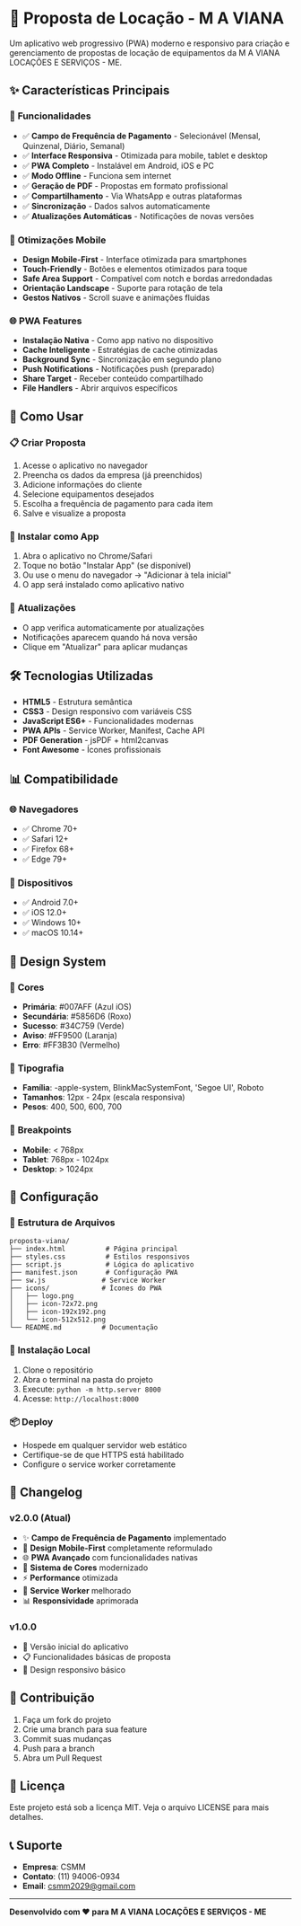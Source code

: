 # 📱 Proposta de Locação - M A VIANA

Um aplicativo web progressivo (PWA) moderno e responsivo para criação e gerenciamento de propostas de locação de equipamentos da M A VIANA LOCAÇÕES E SERVIÇOS - ME.

## ✨ Características Principais

### 🎯 **Funcionalidades**
- ✅ **Campo de Frequência de Pagamento** - Selecionável (Mensal, Quinzenal, Diário, Semanal)
- ✅ **Interface Responsiva** - Otimizada para mobile, tablet e desktop
- ✅ **PWA Completo** - Instalável em Android, iOS e PC
- ✅ **Modo Offline** - Funciona sem internet
- ✅ **Geração de PDF** - Propostas em formato profissional
- ✅ **Compartilhamento** - Via WhatsApp e outras plataformas
- ✅ **Sincronização** - Dados salvos automaticamente
- ✅ **Atualizações Automáticas** - Notificações de novas versões

### 📱 **Otimizações Mobile**
- **Design Mobile-First** - Interface otimizada para smartphones
- **Touch-Friendly** - Botões e elementos otimizados para toque
- **Safe Area Support** - Compatível com notch e bordas arredondadas
- **Orientação Landscape** - Suporte para rotação de tela
- **Gestos Nativos** - Scroll suave e animações fluidas

### 🌐 **PWA Features**
- **Instalação Nativa** - Como app nativo no dispositivo
- **Cache Inteligente** - Estratégias de cache otimizadas
- **Background Sync** - Sincronização em segundo plano
- **Push Notifications** - Notificações push (preparado)
- **Share Target** - Receber conteúdo compartilhado
- **File Handlers** - Abrir arquivos específicos

## 🚀 Como Usar

### 📋 **Criar Proposta**
1. Acesse o aplicativo no navegador
2. Preencha os dados da empresa (já preenchidos)
3. Adicione informações do cliente
4. Selecione equipamentos desejados
5. Escolha a frequência de pagamento para cada item
6. Salve e visualize a proposta

### 📱 **Instalar como App**
1. Abra o aplicativo no Chrome/Safari
2. Toque no botão "Instalar App" (se disponível)
3. Ou use o menu do navegador → "Adicionar à tela inicial"
4. O app será instalado como aplicativo nativo

### 🔄 **Atualizações**
- O app verifica automaticamente por atualizações
- Notificações aparecem quando há nova versão
- Clique em "Atualizar" para aplicar mudanças

## 🛠️ Tecnologias Utilizadas

- **HTML5** - Estrutura semântica
- **CSS3** - Design responsivo com variáveis CSS
- **JavaScript ES6+** - Funcionalidades modernas
- **PWA APIs** - Service Worker, Manifest, Cache API
- **PDF Generation** - jsPDF + html2canvas
- **Font Awesome** - Ícones profissionais

## 📊 Compatibilidade

### 🌐 **Navegadores**
- ✅ Chrome 70+
- ✅ Safari 12+
- ✅ Firefox 68+
- ✅ Edge 79+

### 📱 **Dispositivos**
- ✅ Android 7.0+
- ✅ iOS 12.0+
- ✅ Windows 10+
- ✅ macOS 10.14+

## 🎨 Design System

### 🎯 **Cores**
- **Primária**: #007AFF (Azul iOS)
- **Secundária**: #5856D6 (Roxo)
- **Sucesso**: #34C759 (Verde)
- **Aviso**: #FF9500 (Laranja)
- **Erro**: #FF3B30 (Vermelho)

### 📐 **Tipografia**
- **Família**: -apple-system, BlinkMacSystemFont, 'Segoe UI', Roboto
- **Tamanhos**: 12px - 24px (escala responsiva)
- **Pesos**: 400, 500, 600, 700

### 📱 **Breakpoints**
- **Mobile**: < 768px
- **Tablet**: 768px - 1024px
- **Desktop**: > 1024px

## 🔧 Configuração

### 📁 **Estrutura de Arquivos**
```
proposta-viana/
├── index.html          # Página principal
├── styles.css          # Estilos responsivos
├── script.js           # Lógica do aplicativo
├── manifest.json       # Configuração PWA
├── sw.js              # Service Worker
├── icons/             # Ícones do PWA
│   ├── logo.png
│   ├── icon-72x72.png
│   ├── icon-192x192.png
│   └── icon-512x512.png
└── README.md          # Documentação
```

### 🚀 **Instalação Local**
1. Clone o repositório
2. Abra o terminal na pasta do projeto
3. Execute: `python -m http.server 8000`
4. Acesse: `http://localhost:8000`

### 📦 **Deploy**
- Hospede em qualquer servidor web estático
- Certifique-se de que HTTPS está habilitado
- Configure o service worker corretamente

## 🔄 Changelog

### v2.0.0 (Atual)
- ✨ **Campo de Frequência de Pagamento** implementado
- 📱 **Design Mobile-First** completamente reformulado
- 🌐 **PWA Avançado** com funcionalidades nativas
- 🎨 **Sistema de Cores** modernizado
- ⚡ **Performance** otimizada
- 🔧 **Service Worker** melhorado
- 📊 **Responsividade** aprimorada

### v1.0.0
- 🎯 Versão inicial do aplicativo
- 📋 Funcionalidades básicas de proposta
- 📱 Design responsivo básico

## 🤝 Contribuição

1. Faça um fork do projeto
2. Crie uma branch para sua feature
3. Commit suas mudanças
4. Push para a branch
5. Abra um Pull Request

## 📄 Licença

Este projeto está sob a licença MIT. Veja o arquivo LICENSE para mais detalhes.

## 📞 Suporte

- **Empresa**: CSMM
- **Contato**: (11) 94006-0934
- **Email**: csmm2029@gmail.com

---


**Desenvolvido com ❤️ para M A VIANA LOCAÇÕES E SERVIÇOS - ME** 
